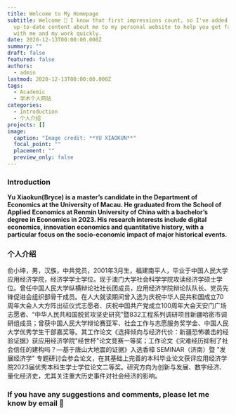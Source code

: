 ```yaml
---
title: Welcome to My Homepage
subtitle: Welcome 👋 I know that first impressions count, so I've added some
  up-to-date content about me to my personal website to help you get familiar
  with me and my work quickly.
date: 2020-12-13T00:00:00.000Z
summary: ""
draft: false
featured: false
authors:
  - admin
lastmod: 2020-12-13T00:00:00.000Z
tags:
  - Academic
  - 学术个人网站
categories:
  - Introduction
  - 个人介绍
projects: []
image:
  caption: "Image credit: **YU XIAOKUN**"
  focal_point: ""
  placement: ""
  preview_only: false
---
```

### Introduction

**Yu Xiaokun(Bryce) is a master’s candidate in the Department of Economics at the University of Macau. He graduated from the School of Applied Economics at Renmin University of China with a bachelor’s degree in Economics in 2023. His research interests include digital economics, innovation economics and quantitative history, with a particular focus on the socio-economic impact of major historical events.**

### 个人介绍

俞小坤，男，汉族，中共党员，2001年3月生，福建南平人，毕业于中国人民大学应用经济学院，经济学学士学位。现于澳门大学社会科学学院攻读经济学硕士学位。曾任中国人民大学纵横辩论社社长团成员，应用经济学院辩论队队长、党员先锋促进会组织部骨干成员。在人大就读期间曾入选为庆祝中华人民共和国成立70周年大会人大方阵出征仪式志愿者、庆祝中国共产党成立100周年大会天安门广场志愿者、“中华人民共和国脱贫攻坚史研究”暨832工程系列调研项目新疆哈密市调研组成员；曾获中国人民大学辩论赛亚军、社会工作与志愿服务奖学金、中国人民大学优秀学生干部嘉奖等。其工作论文《选择倾向与经济代价：新疆恐怖袭击的经验证据》获应用经济学院"经世杯"论文竞赛一等奖；工作论文《灾难经历抑制了社会信任的建构吗？—基于唐山大地震的证据》入选香樟 SEMINAR（济南）暨 "发展经济学" 专题研讨会参会论文，在其基础上完善的本科毕业论文获评应用经济学院2023届优秀本科生学士学位论文二等奖。研究方向为创新与发展、数字经济、量化经济史，尤其关注重大历史事件对社会经济的影响。


### If you have any suggestions and comments, please let me know by email 🙌
